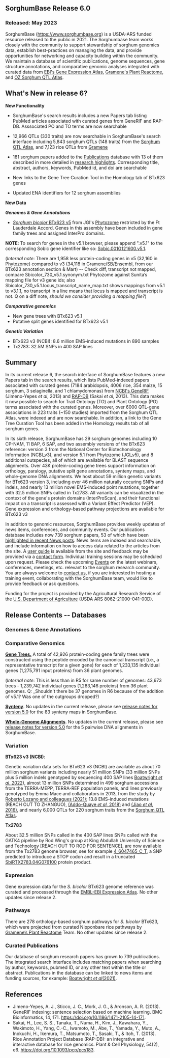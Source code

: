 ## SorghumBase Release 6.0
### Released: May 2023

SorghumBase (https://www.sorghumbase.org) is a USDA-ARS funded resource released to the public in 2021. The Sorghumbase team works closely with the community to support stewardship of sorghum genomics data, establish best-practices on managing the data, and provide opportunities for networking and capacity building within the community. We maintain a database of scientific publications, genome sequences, gene structure annotations, and comparative genomic analyses integrated with curated data from [EBI's Gene Expression Atlas](https://www.ebi.ac.uk/gxa/plant/experiments), [Gramene's Plant Reactome](https://plantreactome.gramene.org), and [OZ Sorghum QTL Atlas](https://aussorgm.org.au/sorghum-qtl-atlas/).

## What's New in release 6?

**New Functionality**

- SorghumBase's search results includes a new Papers tab listing PubMed articles associated with curated genes from GeneRIF and RAP-DB. Asssociated PO and TO terms are now searchable

- 12,966 QTLs (330 traits) are now searchable in SorghumBase's search interface including 5,843 sorghum QTLs (148 traits) from the [Sorghum QTL Atlas](https://aussorgm.org.au/sorghum-qtl-atlas/), and 7,123 rice QTLs from [Gramene](https://www.gramene.org)

- 181 sorghum papers added to the [Publications](https://www.sorghumbase.org/publications) database with 13 of them described in more detailed in [research highlights](https://www.sorghumbase.org/posts?categories=research-highlights). Corresponding title, abstract, authors, keywords, PubMed id, and doi are searchable

- New links to the Gene Tree Curation Tool in the Homology tab of BTx623 genes

- Updated ENA identifiers for 12 sorghum assemblies


**New Data**


***Genomes & Gene Annotations***

- [_Sorghum bicolor_ BTx623 v5](https://ensembl-dev.sorghumbase.org/Sorghum_bicolorv5) from JGI's [Phytozome](https://phytozome-next.jgi.doe.gov/info/Sbicolor_v5_1) restricted by the Ft Lauderdale Accord. Genes in this assembly have been included in gene family trees and assigned InterPro domains.

**NOTE**: To search for genes in the v5.1 browser, please append ".v5.1" to the corresponding Sobic gene identifier like so: [Sobic.001G121600.v5.1](https://ensembl-dev.sorghumbase.org/Sorghum_bicolorv5/Gene/Summary?db=core;g=Sobic.001G121600.v5.1;r=1:9578725-9579867;t=Sobic.001G121600.1.v5.1).

(_Internal note_: There are 1,958 less protein-coding genes in v5 (32,160 in Phytozome) compared to v3 (34,118 in Gramene/SB/Ensembl, from our BTx623 annotation section & Mart) -- Check diff, transcript not mapped, compare Sbicolor_730_v5.1.synonym.txt Phytozome against Sunita’s mapping file for v3 gene ids; also Sbicolor_730_v5.1.locus_transcript_name_map.txt shows mappings from v5.1 to v3.1.1, no transcript in a line means that locus is mapped and transcript is not. Q on a diff note, _should we consider providing a mapping file?_)


***Comparative genomics***

- New gene trees with BTx623 v5.1
- Putative split genes identified for BTx623 v5.1


***Genetic Variation***

- BTx623 v3 (NCBI): 8.6 million EMS-induced mutations in 890 samples
- Tx2783: 32.5M SNPs in 400 SAP lines



## Summary

In its current release 6, the search interface of SorghumBase features a new Papers tab in the search results, which lists PubMed-indexed papers associated with curated genes (7184 arabidopsis, 4006 rice, 354 maize, 15 sorghum, 3 selaginella, and 1 chlamydomonas) from [NCBI's GeneRIF](https://www.ncbi.nlm.nih.gov/gene/about-generif) (Jimeno-Yepes _et al_, 2013) and [RAP-DB](https://rapdb.dna.affrc.go.jp/) (Sakai _et al_, 2013). This data makes it now possible to search for Trait Ontology (TO) and Plant Ontology (PO) terms associated with the curated genes. Moreover, over 6000 QTL-gene associations in 223 traits (~150 studies) imported from the Sorghum QTL Atlas, were indexed and are now searchable. In addition, a link to the Gene Tree Curation Tool has been added in the Homology results tab of all sorghum genes. 

In its sixth release, SorghumBase has 29 sorghum genomes including 10 CP-NAM, 11 BAP, 6 SAP, and two assembly versions of the BTx623 reference: version 3 from the National Center for Biotechonology Information (NCBI_v3), and version 5.1 from Phytozome (JGI_v5), and 8 additional outspecies, all of which are available for BLAST sequence alignments. Over 43K protein-coding gene trees support information on orthology, paralogy, putative split gene annotations, synteny maps, and whole-genome DNA alignments. We host about 59 million genetic variants for BTx623 version 3, including over 46 million naturally occuring SNPs and indels, and nearly 13 million novel EMS-induced point mutations, together with 32.5 million SNPs called in Tx2783. All variants can be visualized in the context of the gene's protein domains (InterProScan), and their functional impact on a transcript is assessed with a Variant Effect Predictor (VEP). Gene expression and orthology-based pathway projections are available for BTx623 v3

In addition to genomic resources, SorghumBase provides weekly updates of news items, conferences, and community events. Our publications database includes now 739 sorghum papers, 53 of which have been [highlighted in recent News posts](https://www.sorghumbase.org/posts?categories=research-highlights). News items are indexed and searchable, and include information on how to access data related to the articles from the site. A [user guide](https://www.sorghumbase.org/guides) is available from the site and feedback may be provided via a [contact form](https://WWW.sorghumbase.org/contact). Individual training sessions may be scheduled upon request. Please check the upcoming [Events](https://www.sorghumbase.org/events) on the latest webinars, conferences, meetings, etc. relevant to the sorghum research community. You are always welcome to [contact us](https://www.sorghumbase.org/contact), if you are interested in hosting a training event, collaborating with the SorghumBase team, would like to provide feedback or ask questions. 

Funding for the project is provided by the Agricultural Research Service of the [U.S. Department of Agriculture](http://www.usda.gov/) (USDA ARS 8062-21000-041-00D). 




## Release Contents -- Databases

### Genomes & Gene Annotations


### Comparative Genomics

[**Gene Trees.**](https://ensembl.sorghumbase.org/prot_tree_stats.html) A total of
42,926 protein-coding gene family trees were constructed using the peptide encoded by
the canonical transcript (i.e., a representative transcript for a given gene) for each
of 1,233,135 individual genes (1,275,791 input proteins) from 36 plant genomes.

(_Internal note_: This is less than in R5 for same number of genomes: 43,673 trees - 1,239,742 individual genes (1,283,146 proteins) from 36 plant genomes. Q: _Shouldn't there be 37 genomes in R6 because of the addition of v5.1? Was one of the outgroups dropped?)

[**Synteny**](https://ensembl.sorghumbase.org/compara_analyses.html). No updates in the current release, please see [release notes for version 5.0](https://www.sorghumbase.org/relnotes?section=PRelease%205) for the 83 synteny maps in SorghumBase.

[**Whole-Genome Alignments**](https://ensembl.sorghumbase.org/compara_analyses.html). No updates in the current release, please see [release notes for version 5.0](https://www.sorghumbase.org/relnotes?section=PRelease%205) for the 5 pairwise DNA alignments in SorghumBase.


### Variation

**BTx623 v3 (NCBI)**:

Genetic variation data sets for BTx623 v3 (NCBI) are available as about 70 million sorghum variants including
nearly 51 million SNPs (33 million SNPs plus 5 million indels genotyped by sequencing 400 SAP lines [Boatwright _et al_, 2022](https://www.sorghumbase.org/post/whole-genome-sequencing-of-400-sorghum-association-panel-sap-accessions-establishes-a-crucial-resource-for-dissecting-genomic-diversity-in-sorghum)), almost 13 million SNPs determined in 499 sorghum accessions from the TERRA-MEPP, TERRA-REF population panels, and lines previously genotyped by Emma Mace and collaborators in 2013, from the study by [Roberto Lozano and colleagues (2021)](https://www.sorghumbase.org/post/comparative-analysis-of-deleterious-mutations-in-sorghum-versus-maize);
13.8 EMS-induced mutations (REACH OUT TO ZHANGUO), [(Addo-Quaye _et al_, 2018)](https://www.sorghumbase.org/paper/19942) and [(Jiao _et al_, 2016)](https://sorghumbase.org/paper/a-sorghum-mutant-resource-as-an-efficient-platform-for-gene-discovery-in-grasses), 
and nearly 6,000 QTLs for 220 sorghum traits from the [Sorghum QTL Atlas](https://aussorgm.org.au/).

 **Tx2783**

About 32.5 million SNPs called in the 400 SAP lines SNPs called with the GATK4 pipeline by Rod Wing's group at King Abdullah University of Science and Technology [REACH OUT TO ROD FOR SENTENCE], are now available from the Tx2783 genome browser, see for example [4_6047465_C_T](https://ensembl-dev.sorghumbase.org/Sorghum_tx2783pac/Variation/Sample?db=core;r=4:6046965-6047965;v=4_6047465_C_T;vdb=variation;vf=11387812), a SNP predicted to introduce a STOP codon and result in a truncated [SbiRTX2783.04G076100](https://ensembl-dev.sorghumbase.org/Sorghum_tx2783pac/Gene/Summary?db=core;g=SbiRTX2783.04G076100;r=4:6046424-6048133;t=SbiRTX2783.04G076100.1;v=4_6047465_C_T;vdb=variation;vf=11387812) protein product.


### Expression

Gene expression data for the _S. bicolor_ BTx623 genome reference was curated and processed through the [EMBL-EBI Expression Atlas](https://www.ebi.ac.uk/gxa/plant/experiments). No other updates since release 2.

### Pathways

There are 278 orthology-based sorghum pathways for _S. bicolor_ BTx623, which were projected from curated Nipponbare rice pathways by [Gramene’s Plant Reactome](https://plantreactome.gramene.org/) Team. No other updates since release 2.

### Curated Publications

Our database of sorghum research papers has grown to 739 publications. The integrated search interface includes matching papers when searching by author, keywords, pubmed ID, or any other text within the title or abstract. 
Publications in the database can be linked to news items and funding sources, for example: [Boatwright _et al_(2021)](https://www.sorghumbase.org/post/whole-genome-sequencing-of-400-sorghum-association-panel-sap-accessions-establishes-a-crucial-resource-for-dissecting-genomic-diversity-in-sorghum).


## References

- Jimeno-Yepes, A. J., Sticco, J. C., Mork, J. G., & Aronson, A. R. (2013). GeneRIF indexing: sentence selection based on machine learning. BMC Bioinformatics, 14, 171. https://doi.org/10.1186/1471-2105-14-171.
- Sakai, H., Lee, S. S., Tanaka, T., Numa, H., Kim, J., Kawahara, Y., Wakimoto, H., Yang, C.-C., Iwamoto, M., Abe, T., Yamada, Y., Muto, A., Inokuchi, H., Ikemura, T., Matsumoto, T., Sasaki, T., & Itoh, T. (2013). Rice Annotation Project Database (RAP-DB): an integrative and interactive database for rice genomics. Plant & Cell Physiology, 54(2), e6. https://doi.org/10.1093/pcp/pcs183.
